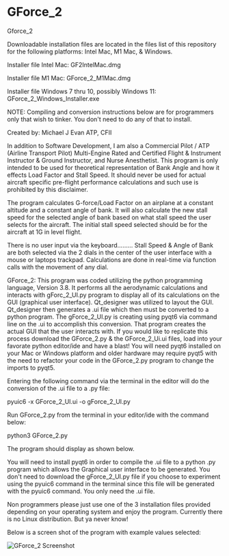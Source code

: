# GForce_2

Gforce_2

Downloadable installation files are located in the files list of this repository for the following platforms:  Intel Mac, M1 Mac, & Windows.

Installer file Intel Mac: GF2IntelMac.dmg

Installer file M1 Mac: GForce_2_M1Mac.dmg

Installer file Windows 7 thru 10, possibly Windows 11: GForce_2_Windows_Installer.exe

NOTE: Compiling and conversion instructions below are for programmers only that wish to tinker. You don't need to do any of that to install.

Created by: Michael J Evan ATP, CFII                                                           

In addition to Software Development, I am also a Commercial Pilot / ATP (Airline Transport Pilot) Multi-Engine Rated and
Certified Flight & Instrument Instructor & Ground Instructor, and Nurse Anesthetist. This program is only intended to be used for theoretical representation of Bank Angle and how it effects Load Factor and Stall Speed. It should never be used for actual aircraft specific pre-flight performance calculations and such use is prohibited
by this disclaimer.

The program calculates G-force/Load Factor on an airplane at a constant altitude and a constant angle of bank. It will also calculate the new stall speed for the selected angle of bank based on what stall speed the user selects for the aircraft. The initial stall speed selected should be for the aircraft at 1G in level flight.

There is no user input via the keyboard......... Stall Speed & Angle of Bank are both selected via the 2 dials in the center of the user interface with a mouse or laptops trackpad.  Calculations are done in real-time via function calls with the movement of any dial.

GForce_2: This program was coded utilizing the python programming language, Version 3.8. It performs all the aerodynamic calculations and interacts with gForc_2_UI.py program to display all of its calculations on the GUI (graphical user interface). Qt_designer was utilized to layout the GUI. Qt_designer then generates a .ui file which then must be converted to a python program. The gForce_2_UI.py is creating using pyqt6 via command line on the .ui to accomplish this conversion. That program creates the actual GUI that the user interacts with. If you would like to replicate this process download the GForce_2.py & the GForce_2_Ui.ui files, load into your favorate python editor/ide and have a blast! You will need pyqt6 installed on your Mac or Windows platform and older hardware may require pyqt5 with the need to refactor your code in the GForce_2.py program to change the imports to pyqt5.

Entering the following command via the terminal in the editor will do the conversion of the .ui file to a .py file:

pyuic6 -x GForce_2_UI.ui -o gForce_2_UI.py

Run GForce_2.py from the terminal in your editor/ide with the command below:

python3 GForce_2.py

The program should display as shown below.

You will need to install pyqt6 in order to compile the .ui file to a python .py program which allows the Graphical user interface to be generated. You don't need to download the gForce_2_UI.py file if you choose to experiment using the pyuic6 command in the terminal since this file will be generated with the pyuic6 command. You only need the .ui file.

Non programmers please just use one of the 3 installation files provided depending on your operating system and enjoy the program. Currently there is no Linux distribution. But ya never know!

Below is a screen shot of the program with example values selected:

![GForce_2 Screenshot](https://user-images.githubusercontent.com/49410936/165987633-46618654-ad2a-499e-8179-9ac31cacb54b.png)

